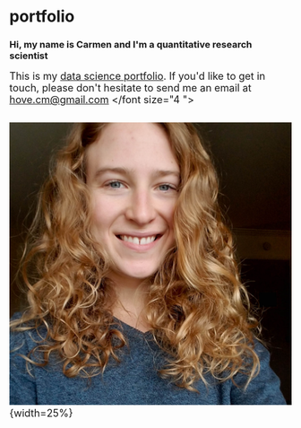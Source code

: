 # portfolio

### Hi, my name is Carmen and I'm a **quantitative research scientist**

<font size="4 "> This is my [data science portfolio](https://carmenhove.github.io/portfolio/). If you'd like to get in touch, please don't hesitate to send me an email at hove.cm@gmail.com </font size="4 ">

### 
![](Headshot.jpg){width=25%}
